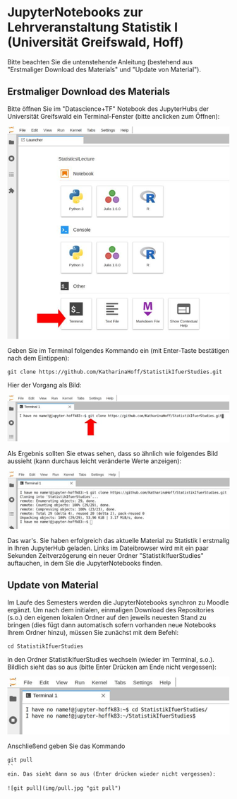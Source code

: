 # JupyterNotebooks zur Lehrveranstaltung Statistik I (Universität Greifswald, Hoff)

Bitte beachten Sie die untenstehende Anleitung (bestehend aus "Erstmaliger Download des Materials" und "Update von Material").

## Erstmaliger Download des Materials

Bitte öffnen Sie im "Datascience+TF" Notebook des JupyterHubs der Universität Greifswald ein Terminal-Fenster (bitte anclicken zum Öffnen):

![Terminal Fenster öffnen](img/terminal-finden.jpg "Terminal Fenster öffnen")

Geben Sie im Terminal folgendes Kommando ein (mit Enter-Taste bestätigen nach dem Eintippen):

```
git clone https://github.com/KatharinaHoff/StatistikIfuerStudies.git
```
Hier der Vorgang als Bild:

![Clone-Befehl eintippen](img/enter_clone.jpg "Clone-Befehl eintippen")

Als Ergebnis sollten Sie etwas sehen, dass so ähnlich wie folgendes Bild aussieht (kann durchaus leicht veränderte Werte anzeigen):

![Erfolgreicher Clone](img/suggesful-clone.jpg "Erfolgreicher Clone")

Das war's. Sie haben erfolgreich das aktuelle Material zu Statistik I erstmalig in Ihren JupyterHub geladen. Links im Dateibrowser wird mit ein paar Sekunden Zeitverzögerung ein neuer Ordner "StatistikIfuerStudies" auftauchen, in dem Sie die JupyterNotebooks finden.

## Update von Material

Im Laufe des Semesters werden die JupyterNotebooks synchron zu Moodle ergänzt. Um nach dem initialen, einmaligen Download des Repositories (s.o.) den eigenen lokalen Ordner auf den jeweils neuesten Stand zu bringen (dies fügt dann automatisch sofern vorhanden neue Notebooks Ihrem Ordner hinzu), müssen Sie zunächst mit dem Befehl:

```
cd StatistikIfuerStudies
```
in den Ordner StatistikIfuerStudies wechseln (wieder im Terminal, s.o.). Bildlich sieht das so aus (bitte Enter Drücken am Ende nicht vergessen):

![Verzeichnis wechseln](img/cd.jpg "Verzeichnis wechseln")

Anschließend geben Sie das Kommando

```
git pull
``
ein. Das sieht dann so aus (Enter drücken wieder nicht vergessen):

![git pull](img/pull.jpg "git pull")


